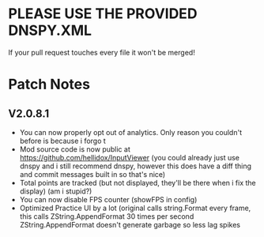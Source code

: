 # PLEASE USE THE PROVIDED DNSPY.XML

If your pull request touches every file it won't be merged!

# Patch Notes

## V2.0.8.1
- You can now properly opt out of analytics. Only reason you couldn't before is because i forgo t
- Mod source code is now public at https://github.com/hellidox/InputViewer (you could already just use dnspy and i still recommend dnspy, however this does have a diff thing and commit messages built in so that's nice)
- Total points are tracked (but not displayed, they'll be there when i fix the display) (am i stupid?)
- You can now disable FPS counter (showFPS in config)
- Optimized Practice UI by a lot (original calls string.Format every frame, this calls ZString.AppendFormat 30 times per second
  ZString.AppendFormat doesn't generate garbage so less lag spikes
